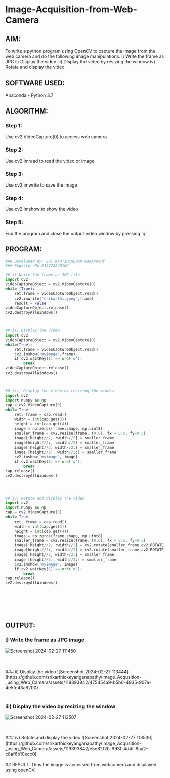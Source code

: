 # Image-Acquisition-from-Web-Camera
## AIM:

To write a python program using OpenCV to capture the image from the web camera and do the following image manipulations.
i) Write the frame as JPG 
ii) Display the video 
iii) Display the video by resizing the window
iv) Rotate and display the video

## SOFTWARE USED:
Anaconda - Python 3.7
## ALGORITHM:
### Step 1:
Use cv2.VideoCapture(0) to access web camera
<br>

### Step 2:
Use cv2.imread to read the video or image
<br>

### Step 3:
Use cv2.imwrite to save the image
<br>

### Step 4:
Use cv2.imshow to show the video
<br>

### Step 5:
End the program and close the output video window by pressing 'q'.
<br>

## PROGRAM:
``` Python
### Developed By: SRI KARTIHCKEYAN GANAPATHY
### Register No:212222240102

## i) Write the frame as JPG file
import cv2
videoCaptureObject = cv2.VideoCapture(0)
while (True):
    ret,frame = videoCaptureObject.read()
    cv2.imwrite("srikarthi.jpeg",frame)
    result = False
videoCaptureObject.release()
cv2.destroyAllWindows()



## ii) Display the video
import cv2
videoCaptureObject = cv2.VideoCapture(0)
while(True):
    ret,frame = videoCaptureObject.read()
    cv2.imshow('myimage',frame)
    if cv2.waitKey(1) == ord('q'):
        break
videoCaptureObject.release()
cv2.destroyAllWindows()



## iii) Display the video by resizing the window
import cv2
import numpy as np
cap = cv2.VideoCapture(0)
while True:
    ret, frame = cap.read() 
    width = int(cap.get(3))
    height = int(cap.get(4))
    image = np.zeros(frame.shape, np.uint8) 
    smaller_frame = cv2.resize(frame, (0,0), fx = 0.5, fy=0.5) 
    image[:height//2, :width//2] = smaller_frame
    image[height//2:, :width//2] = smaller_frame
    image[:height//2, width//2:] = smaller_frame 
    image [height//2:, width//2:] = smaller_frame
    cv2.imshow('myimage', image)
    if cv2.waitKey(1) == ord('q'):
        break
cap.release()
cv2.destroyAllWindows()




## iv) Rotate and display the video
import cv2
import numpy as np
cap = cv2.VideoCapture(0)
while True:
    ret, frame = cap.read() 
    width = int(cap.get(3))
    height = int(cap.get(4))
    image = np.zeros(frame.shape, np.uint8) 
    smaller_frame = cv2.resize(frame, (0,0), fx = 0.5, fy=0.5) 
    image[:height//2, :width//2] = cv2.rotate(smaller_frame,cv2.ROTATE_180)
    image[height//2:, :width//2] = cv2.rotate(smaller_frame,cv2.ROTATE_180)
    image[:height//2, width//2:] = smaller_frame 
    image [height//2:, width//2:] = smaller_frame
    cv2.imshow('myimage', image)
    if cv2.waitKey(1) == ord('q'):
        break
cap.release()
cv2.destroyAllWindows()








```
## OUTPUT:

### i) Write the frame as JPG image
![Screenshot 2024-02-27 111450](https://github.com/srikarthickeyanganapathy/Image_Acqusition-_using_Web_Camera/assets/119393842/bb1b5cf4-6607-4293-9c4a-0a2e2a5f8866)

</br>
</br>
### ii) Display the video
![Screenshot 2024-02-27 113444](https://github.com/srikarthickeyanganapathy/Image_Acqusition-_using_Web_Camera/assets/119393842/475454a9-b5b0-4935-907a-4e5fe43a6200)

</br>
</br>

### iii) Display the video by resizing the window
![Screenshot 2024-02-27 113507](https://github.com/srikarthickeyanganapathy/Image_Acqusition-_using_Web_Camera/assets/119393842/0c5bd9c1-5680-48d8-9a1e-c5823a54f5e6)

</br>
</br>
### iv) Rotate and display the video
![Screenshot 2024-02-27 113530](https://github.com/srikarthickeyanganapathy/Image_Acqusition-_using_Web_Camera/assets/119393842/e5e82f2b-993f-4d4f-8aa2-c8af6b10ecc0)

</br>
</br>
## RESULT: 
Thus the image is accessed from webcamera and displayed using openCV.
